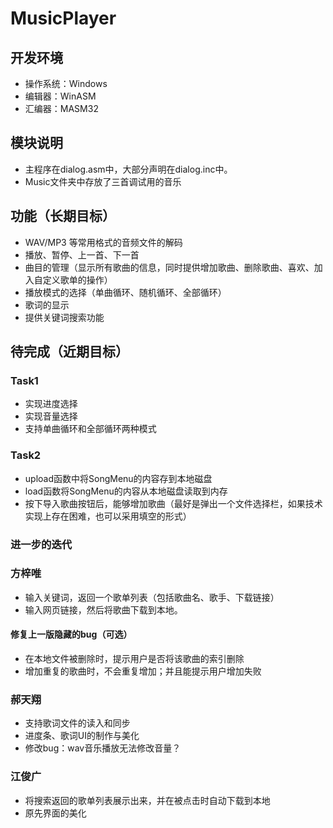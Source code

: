 # MusicPlayer

## 开发环境
- 操作系统：Windows
- 编辑器：WinASM
- 汇编器：MASM32

## 模块说明
- 主程序在dialog.asm中，大部分声明在dialog.inc中。
- Music文件夹中存放了三首调试用的音乐 

## 功能（长期目标）

- WAV/MP3 等常用格式的音频文件的解码
- 播放、暂停、上一首、下一首
- 曲目的管理（显示所有歌曲的信息，同时提供增加歌曲、删除歌曲、喜欢、加入自定义歌单的操作）
- 播放模式的选择（单曲循环、随机循环、全部循环）
- 歌词的显示
- 提供关键词搜索功能

## 待完成（近期目标）
### Task1
- 实现进度选择
- 实现音量选择
- 支持单曲循环和全部循环两种模式

### Task2
- upload函数中将SongMenu的内容存到本地磁盘
- load函数将SongMenu的内容从本地磁盘读取到内存
- 按下导入歌曲按钮后，能够增加歌曲（最好是弹出一个文件选择栏，如果技术实现上存在困难，也可以采用填空的形式）

### 进一步的迭代
### 方梓唯
- 输入关键词，返回一个歌单列表（包括歌曲名、歌手、下载链接）
- 输入网页链接，然后将歌曲下载到本地。
#### 修复上一版隐藏的bug（可选）
- 在本地文件被删除时，提示用户是否将该歌曲的索引删除
- 增加重复的歌曲时，不会重复增加；并且能提示用户增加失败

### 郝天翔
- 支持歌词文件的读入和同步
- 进度条、歌词UI的制作与美化
- 修改bug：wav音乐播放无法修改音量？

### 江俊广
- 将搜索返回的歌单列表展示出来，并在被点击时自动下载到本地
- 原先界面的美化
